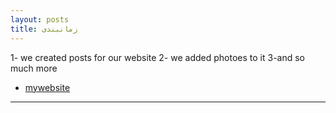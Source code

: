 ```yaml
---
layout: posts
title: زمانبندی
---
```

1- we created posts for our website
2- we added photoes to it
3-and so much more

* [mywebsite](https://saeedshahib.github.io/course_template/)
---
